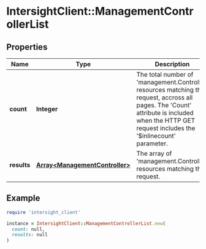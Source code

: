 # IntersightClient::ManagementControllerList

## Properties

| Name | Type | Description | Notes |
| ---- | ---- | ----------- | ----- |
| **count** | **Integer** | The total number of &#39;management.Controller&#39; resources matching the request, accross all pages. The &#39;Count&#39; attribute is included when the HTTP GET request includes the &#39;$inlinecount&#39; parameter. | [optional] |
| **results** | [**Array&lt;ManagementController&gt;**](ManagementController.md) | The array of &#39;management.Controller&#39; resources matching the request. | [optional] |

## Example

```ruby
require 'intersight_client'

instance = IntersightClient::ManagementControllerList.new(
  count: null,
  results: null
)
```

